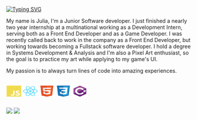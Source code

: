 [![Typing SVG](https://readme-typing-svg.demolab.com?font=Fira+Code&pause=1000&color=F693F7&random=false&width=455&lines=Hello%2C+folks!+)](https://git.io/typing-svg)

My name is Julia, I'm a Junior Software developer. I just finished a nearly two year internship at a multinational working as a Development Intern, serving both as a Front End Developer and as a Game Developer. I was recently called back to work in the company as a Front End Developer, but working towards becoming a Fullstack software developer. 
I hold a degree in Systems Development & Analysis and I'm also a Pixel Art enthusiast, so the goal is to practice my art while applying to my game's UI. 

My passion is to always turn lines of code into amazing experiences. 

<div style="display: inline_block"><br>
  <img align="center" alt="Julia-Js" height="30" width="40" src="https://raw.githubusercontent.com/devicons/devicon/master/icons/javascript/javascript-plain.svg">
  <img align="center" alt="Julia-React" height="30" width="40" src="https://raw.githubusercontent.com/devicons/devicon/master/icons/react/react-original.svg">
  <img align="center" alt="Julia-HTML" height="30" width="40" src="https://raw.githubusercontent.com/devicons/devicon/master/icons/html5/html5-original.svg">
  <img align="center" alt="Julia-CSS" height="30" width="40" src="https://raw.githubusercontent.com/devicons/devicon/master/icons/css3/css3-original.svg">
  <img align="center" alt="Julia-Csharp" height="30" width="40" src="https://raw.githubusercontent.com/devicons/devicon/master/icons/csharp/csharp-original.svg">
</div>

  ##

<div>
<a href="https://www.linkedin.com/in/moraes-julia" target="_blank"><img src="https://github.com/julinha2607/julinha2607/assets/99223979/5ef89c4f-28aa-42ae-b557-475eebe55371" target="_blank"></a> 
<a href = "mailto:soujuliamoraes@gmail.com"><img src="https://github.com/julinha2607/julinha2607/assets/99223979/bd6053e8-7054-4e65-afa5-bc03fadc92b6" target="_blank"></a>
</div>
